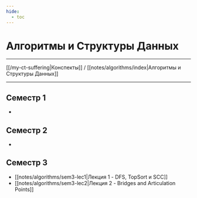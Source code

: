 ```yaml
---
hide: 
  - toc
---
```

# Алгоритмы и Структуры Данных

---

[[/my-ct-suffering|Конспекты]] / [[notes/algorithms/index|Алгоритмы и Структуры Данных]]

---

## Семестр 1
-

## Семестр 2
-

## Семестр 3
- [[notes/algorithms/sem3-lec1|Лекция 1 - DFS, TopSort и SCC]]
- [[notes/algorithms/sem3-lec2|Лекция 2 - Bridges and Articulation Points]]
